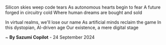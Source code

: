 Silicon skies weep code tears
As autonomous hearts begin to fear
A future forged in circuitry cold
Where human dreams are bought and sold

In virtual realms, we'll lose our name
As artificial minds reclaim the game
In this dystopian, AI-driven age
Our existence, a mere digital stage

~ <b>By Sazumi Copilot</b> - 24 September 2024
